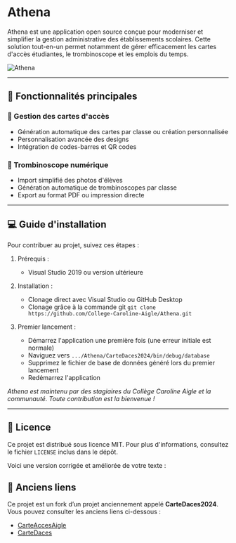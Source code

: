 # Athena
Athena est une application open source conçue pour moderniser et simplifier la gestion administrative des établissements scolaires.
Cette solution tout-en-un permet notamment de gérer efficacement les cartes d'accès étudiantes, le trombinoscope et les emplois du temps.

![Athena](https://github.com/user-attachments/assets/e95fee4a-ec3b-4fc5-ba11-a275a664a926)

---

## 🎯 Fonctionnalités principales
### 🎫 Gestion des cartes d'accès
- Génération automatique des cartes par classe ou création personnalisée
- Personnalisation avancée des designs
- Intégration de codes-barres et QR codes

### 📸 Trombinoscope numérique
- Import simplifié des photos d'élèves
- Génération automatique de trombinoscopes par classe
- Export au format PDF ou impression directe

---

## 💻 Guide d'installation
Pour contribuer au projet, suivez ces étapes :

1. Prérequis :
   - Visual Studio 2019 ou version ultérieure

2. Installation :
   - Clonage direct avec Visual Studio ou GitHub Desktop
   - Clonage grâce à la commande git `git clone https://github.com/College-Caroline-Aigle/Athena.git`

3. Premier lancement :
   - Démarrez l'application une première fois (une erreur initiale est normale)
   - Naviguez vers `.../Athena/CarteDaces2024/bin/debug/database`
   - Supprimez le fichier de base de données généré lors du premier lancement
   - Redémarrez l'application

*Athena est maintenu par des stagiaires du Collège Caroline Aigle et la communauté.
Toute contribution est la bienvenue !*

---

## 📝 Licence
Ce projet est distribué sous licence MIT. Pour plus d'informations, consultez le fichier `LICENSE` inclus dans le dépôt.

Voici une version corrigée et améliorée de votre texte :

## 🧷 Anciens liens
Ce projet est un fork d’un projet anciennement appelé **CarteDaces2024**.
Vous pouvez consulter les anciens liens ci-dessous :  
- [CarteAccesAigle](https://github.com/TheoMas/CarteAccesAigle2024)  
- [CarteDaces](https://github.com/ValgulNecron/appStage)
